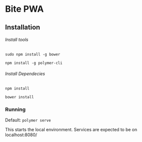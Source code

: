 # Bite PWA

## Installation

  ###### Install tools
  `sudo npm install -g bower`
  
  `npm install -g polymer-cli`

  ###### Install Dependecies
  ` npm install `
  
  `bower install`
  
### Running
 Default:  `polymer serve`
 
 This starts the local environment. Services are expected to be on localhost:8080/
